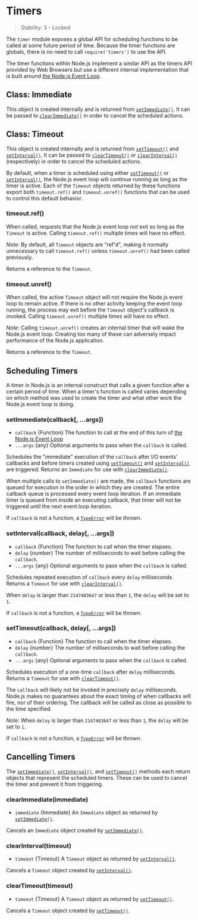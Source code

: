 # Timers

> Stability: 3 - Locked

The `timer` module exposes a global API for scheduling functions to
be called at some future period of time. Because the timer functions are
globals, there is no need to call `require('timers')` to use the API.

The timer functions within Node.js implement a similar API as the timers API
provided by Web Browsers but use a different internal implementation that is
built around [the Node.js Event Loop][].

## Class: Immediate

This object is created internally and is returned from [`setImmediate()`][]. It
can be passed to [`clearImmediate()`][] in order to cancel the scheduled
actions.

## Class: Timeout

This object is created internally and is returned from [`setTimeout()`][] and
[`setInterval()`][]. It can be passed to [`clearTimeout()`][] or
[`clearInterval()`][] (respectively) in order to cancel the scheduled actions.

By default, when a timer is scheduled using either [`setTimeout()`][] or
[`setInterval()`][], the Node.js event loop will continue running as long as the
timer is active. Each of the `Timeout` objects returned by these functions
export both `timeout.ref()` and `timeout.unref()` functions that can be used to
control this default behavior.

### timeout.ref()
<!-- YAML
added: v0.9.1
-->

When called, requests that the Node.js event loop *not* exit so long as the
`Timeout` is active. Calling `timeout.ref()` multiple times will have no effect.

*Note*: By default, all `Timeout` objects are "ref'd", making it normally
unnecessary to call `timeout.ref()` unless `timeout.unref()` had been called
previously.

Returns a reference to the `Timeout`.

### timeout.unref()
<!-- YAML
added: v0.9.1
-->

When called, the active `Timeout` object will not require the Node.js event loop
to remain active. If there is no other activity keeping the event loop running,
the process may exit before the `Timeout` object's callback is invoked. Calling
`timeout.unref()` multiple times will have no effect.

*Note*: Calling `timeout.unref()` creates an internal timer that will wake the
Node.js event loop. Creating too many of these can adversely impact performance
of the Node.js application.

Returns a reference to the `Timeout`.

## Scheduling Timers

A timer in Node.js is an internal construct that calls a given function after
a certain period of time. When a timer's function is called varies depending on
which method was used to create the timer and what other work the Node.js
event loop is doing.

### setImmediate(callback[, ...args])
<!-- YAML
added: v0.9.1
-->

* `callback` {Function} The function to call at the end of this turn of
  [the Node.js Event Loop]
* `...args` {any} Optional arguments to pass when the `callback` is called.

Schedules the "immediate" execution of the `callback` after I/O events'
callbacks and before timers created using [`setTimeout()`][] and
[`setInterval()`][] are triggered. Returns an `Immediate` for use with
[`clearImmediate()`][].

When multiple calls to `setImmediate()` are made, the `callback` functions are
queued for execution in the order in which they are created. The entire callback
queue is processed every event loop iteration. If an immediate timer is queued
from inside an executing callback, that timer will not be triggered until the
next event loop iteration.

If `callback` is not a function, a [`TypeError`][] will be thrown.

### setInterval(callback, delay[, ...args])
<!-- YAML
added: v0.0.1
-->

* `callback` {Function} The function to call when the timer elapses.
* `delay` {number} The number of milliseconds to wait before calling the
  `callback`.
* `...args` {any} Optional arguments to pass when the `callback` is called.

Schedules repeated execution of `callback` every `delay` milliseconds.
Returns a `Timeout` for use with [`clearInterval()`][].

When `delay` is larger than `2147483647` or less than `1`, the `delay` will be
set to `1`.

If `callback` is not a function, a [`TypeError`][] will be thrown.

### setTimeout(callback, delay[, ...args])
<!-- YAML
added: v0.0.1
-->

* `callback` {Function} The function to call when the timer elapses.
* `delay` {number} The number of milliseconds to wait before calling the
  `callback`.
* `...args` {any} Optional arguments to pass when the `callback` is called.

Schedules execution of a one-time `callback` after `delay` milliseconds.
Returns a `Timeout` for use with [`clearTimeout()`][].

The `callback` will likely not be invoked in precisely `delay` milliseconds.
Node.js makes no guarantees about the exact timing of when callbacks will fire,
nor of their ordering. The callback will be called as close as possible to the
time specified.

*Note*: When `delay` is larger than `2147483647` or less than `1`, the `delay`
will be set to `1`.

If `callback` is not a function, a [`TypeError`][] will be thrown.

## Cancelling Timers

The [`setImmediate()`][], [`setInterval()`][], and [`setTimeout()`][] methods
each return objects that represent the scheduled timers. These can be used to
cancel the timer and prevent it from triggering.

### clearImmediate(immediate)
<!-- YAML
added: v0.9.1
-->

* `immediate` {Immediate} An `Immediate` object as returned by
  [`setImmediate()`][].

Cancels an `Immediate` object created by [`setImmediate()`][].

### clearInterval(timeout)
<!-- YAML
added: v0.0.1
-->

* `timeout` {Timeout} A `Timeout` object as returned by [`setInterval()`][].

Cancels a `Timeout` object created by [`setInterval()`][].

### clearTimeout(timeout)
<!-- YAML
added: v0.0.1
-->

* `timeout` {Timeout} A `Timeout` object as returned by [`setTimeout()`][].

Cancels a `Timeout` object created by [`setTimeout()`][].


[the Node.js Event Loop]: https://github.com/nodejs/node/blob/master/doc/topics/the-event-loop-timers-and-nexttick.md
[`TypeError`]: errors.html#errors_class_typeerror
[`clearImmediate()`]: timers.html#timers_clearimmediate_immediate
[`clearInterval()`]: timers.html#timers_clearinterval_timeout
[`clearTimeout()`]: timers.html#timers_cleartimeout_timeout
[`setImmediate()`]: timers.html#timers_setimmediate_callback_args
[`setInterval()`]: timers.html#timers_setinterval_callback_delay_args
[`setTimeout()`]: timers.html#timers_settimeout_callback_delay_args
